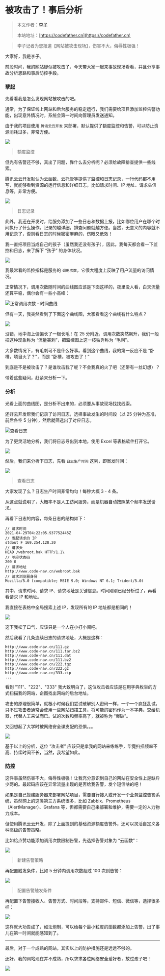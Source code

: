 # 被攻击了！事后分析

> 本文作者：[李子](https://yuyuanweb.feishu.cn/wiki/Abldw5WkjidySxkKxU2cQdAtnah)
>
> 本站地址：[https://codefather.cn](https://codefather.cn)

> 李子记者为您报道【网站被攻击现场】，伤害不大，侮辱性极强！

大家好，我是李子。

前段时间，我的网站疑似被攻击了，今天带大家一起来事故现场看看，并且分享事故分析思路和事后防控手段。

### 孽起

先看看我是怎么发现网站被攻击的吧。

通常，为了保证线上网站和后台服务的稳定运行，我们需要给项目添加监控告警功能，出现意外情况时，系统会第一时间向管理员发送通知。

由于我的项目使用 `腾讯云云开发` 来部署，默认提供了额度监控和告警，可以防止资源消耗过多，非常方便。

![](https://pic.yupi.icu/5563/202311072010088.png)

> 额度监控

但光有告警还不够，真出了问题，靠什么去分析呢？必须给故障排查提供一些线索。

腾讯云云开发默认为云函数、云托管等提供了监控和日志记录，一行代码都不用写，就能够看到资源的运行信息和详细日志，比如请求时间、IP 地址、请求头信息等，非常方便。

![](https://pic.yupi.icu/5563/202311072010064.png)

> 日志记录

此外，我还在开发时，给服务添加了一些日志和数据上报，比如哪位用户在哪个时间执行了什么操作。记录的越详细，排查问题就越方便。当然，无意义的内容就不用记录了，否则看日志的时候密密麻麻的，伤眼又低效！

我一直把项目当成自己的孩子（虽然我还没有孩子），因此，我每天都会看一下监控和日志，来了解下 “孩子” 的身体状况。

![](https://pic.yupi.icu/5563/202311072010035.png)

我最常看的监控指标是服务的 `调用次数`，它很大程度上反映了用户流量的访问情况。

正常情况下，调用次数随时间的曲线图应该是下面这样的，夜里没人看，白天流量还算平稳，偶尔会有一些小高峰：

![](https://pic.yupi.icu/5563/202311072010021.png)正常调用次数 - 时间曲线

但有一天，我突然看到了下面这个曲线图，大家看看这个曲线有什么特点？

![](https://pic.yupi.icu/5563/202311072010018.png)

没错，地中海上偏偏长了一根长毛！在 25 分附近，调用次数突然飙升，我们一般把这种现象称为 “流量突刺”，把监控图上这一枝独秀称为 “毛刺”。

大多数情况下，有毛刺可不是什么好事。看到这个曲线，我的第一反应不是 “卧槽，项目火了？”，而是 “卧槽，被攻击了！”

到底是不是被攻击了？是谁攻击我了呢？不会我真的火了吧（还带有一丝幻想）？

带着这些疑问，赶紧来分析一下。

### 分析

光看上面的曲线图，是分析不出来的，必须要从事故现场找找线索。

还好云开发帮我们记录了访问日志，选择事故发生的时间段（以 25 分钟为基准，前后各空 5 分钟），然后就筛选出了对应日志。

![](https://pic.yupi.icu/5563/202311072010070.png)查看日志

为了更灵活地分析，我们将日志导出到本地，使用 Excel 等表格软件打开它。

![](https://pic.yupi.icu/5563/202311072010559.png)

然后，我们来分析下日志，先看 `日志生产时间` 这列，即案发时间：

![](https://pic.yupi.icu/5563/202311072010592.png)

> 查看日志

大家发现了么？日志生产时间非常均匀！每秒大概 3 - 4 条。

从这点就说明了，大概率不是人工访问服务，而是机器自动按照某个频率发送请求。

再看下日志的内容，每条日志的结构如下：

```
// 请求时间
2021-04-29T04:22:05.937752445Z
// 发起请求的 IP
stdout F 169.254.128.20
// 请求头
HEAD /webroot.bak HTTP/1.1\
// 响应状态码
200 0 
// 请求地址
http://www.code-nav.cn/webroot.bak
// 请求浏览器身份
Mozilla/5.0 (compatible; MSIE 9.0; Windows NT 6.1; Trident/5.0)
```

其中，请求时间、请求 IP、请求地址是关键信息。时间刚刚已经分析过了，再看看请求 IP 和地址。

我直接在表格中全局搜索上述 IP，发现所有的 IP 地址都是相同的！

![](https://pic.yupi.icu/5563/202311072010642.png)

这下我松了口气，应该只是一个人在小打小闹吧。

然后我看了几条连续日志的请求地址，大概是这样：

```
http://www.code-nav.cn/111.gz
http://www.code-nav.cn/111.tar.bz2
http://www.code-nav.cn/111.dat
http://www.code-nav.cn/111.bz2
http://www.code-nav.cn/222.tgz
http://www.code-nav.cn/222.gz
http://www.code-nav.cn/333.zip
...
```

看到 "111"、"222"、"333" 我大致明白了，这位攻击者应该是在用字典枚举的方式扫描我的网站，企图找出网站的后台地址。

攻击的原理很简单，就根小时候我们尝试破解别人密码一样，一个一个疯狂乱试。只不过攻击者通常会使用一些网站扫描工具，将可能的密码作为一本字典，交给机器，代替人工来试而已。试的次数和频率高了，就被称为 “爆破”。

又回想起了大学时被网络安全课支配的恐惧。。。

![](https://pic.yupi.icu/5563/202311072010638.png)

基于以上的分析，这位 “攻击者” 应该只是拿我的网站来练练手，毕竟扫描频率不高、持续时间不长，当然，我希望如此。

### 防控

这件事虽然伤害不大，侮辱性极强！让我充分意识到自己的网站在安全性上是缺斤少两的。最起码应该在异常流量出现的是否给我告警，发个短信啥的吧！

如果是自己搭建服务器来部署网站项目，需要自行接入或开发一个业务监控告警系统，虽然网上的这类第三方系统很多，比如 Zabbix、Prometheus（AlertManager）、Grafana 等，但都需要自己来部署和维护，需要一定的人力物力成本。

但使用腾讯云云开发，除了上面提到的基础资源额度告警外，还可以灵活自定义各种高级的告警策略。

比如给点赞功能添加调用次数限制告警，先选择告警对象为 “云函数”：

![](https://pic.yupi.icu/5563/202311072010688.png)

> 新建告警策略

再配置触发条件，比如 5 分钟内调用次数超过 100 次则告警：

![](https://pic.yupi.icu/5563/202311072010702.png)

> 配置告警触发条件

再配置下告警接收人、告警方式、时间段等，支持邮件、短信、微信等，选择很多样：

![](https://pic.yupi.icu/5563/202311072010959.png)

这样就大功告成了，如法炮制，可以给每个最小粒度的函数都添加上告警，出了事儿在第一时间就能感知到了。



------



最后，对于一个成熟的网站，其实以上的防护措施还是远远不够的。

还好，我的网站现在并不成熟，所以求求各位网络安全爱好者，放过孩子吧！

![](https://pic.yupi.icu/5563/202311072010065.jpeg)